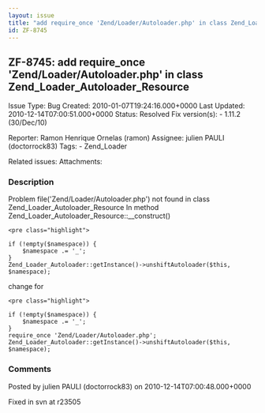 ```yaml
---
layout: issue
title: "add require_once 'Zend/Loader/Autoloader.php' in class Zend_Loader_Autoloader_Resource"
id: ZF-8745
---
```


ZF-8745: add require\_once 'Zend/Loader/Autoloader.php' in class Zend\_Loader\_Autoloader\_Resource
---------------------------------------------------------------------------------------------------

 Issue Type: Bug Created: 2010-01-07T19:24:16.000+0000 Last Updated: 2010-12-14T07:00:51.000+0000 Status: Resolved Fix version(s): - 1.11.2 (30/Dec/10)
 
 Reporter:  Ramon Henrique Ornelas (ramon)  Assignee:  julien PAULI (doctorrock83)  Tags: - Zend\_Loader
 
 Related issues: 
 Attachments: 
### Description

Problem file('Zend/Loader/Autoloader.php') not found in class Zend\_Loader\_Autoloader\_Resource In method Zend\_Loader\_Autoloader\_Resource::\_\_construct()

 
    <pre class="highlight">
    
    if (!empty($namespace)) {
        $namespace .= '_';
    }
    Zend_Loader_Autoloader::getInstance()->unshiftAutoloader($this, $namespace);
    


change for

 
    <pre class="highlight">
    
    if (!empty($namespace)) {
        $namespace .= '_';
    }
    require_once 'Zend/Loader/Autoloader.php';
    Zend_Loader_Autoloader::getInstance()->unshiftAutoloader($this, $namespace);
    


 

 

### Comments

Posted by julien PAULI (doctorrock83) on 2010-12-14T07:00:48.000+0000

Fixed in svn at r23505

 

 